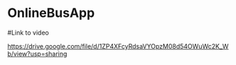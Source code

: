 # OnlineBusApp


#Link to video

https://drive.google.com/file/d/1ZP4XFcyRdsaVYOpzM08d54OWuWc2K_Wb/view?usp=sharing
